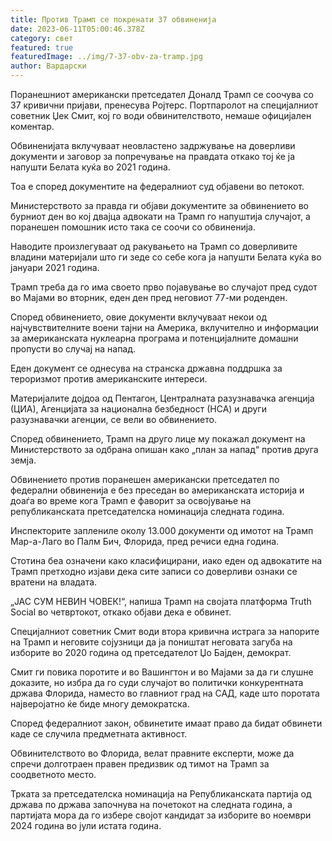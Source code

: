 ```yaml
---
title: Против Трамп се покренати 37 обвиненија
date: 2023-06-11T05:00:46.378Z
category: свет
featured: true
featuredImage: ../img/7-37-obv-za-tramp.jpg
author: Вардарски
---
```

Поранешниот американски претседател Доналд Трамп се соочува со 37 кривични пријави, пренесува Ројтерс. Портпаролот на специјалниот советник Џек Смит, кој го води обвинителството, немаше официјален коментар.

Обвиненијата вклучуваат неовластено задржување на доверливи документи и заговор за попречување на правдата откако тој ќе ја напушти Белата куќа во 2021 година.

Тоа е според документите на федералниот суд објавени во петокот.

Министерството за правда ги објави документите за обвинението во бурниот ден во кој двајца адвокати на Трамп го напуштија случајот, а поранешен помошник исто така се соочи со обвиненија.

Наводите произлегуваат од ракувањето на Трамп со доверливите владини материјали што ги зеде со себе кога ја напушти Белата куќа во јануари 2021 година.

Трамп треба да го има своето прво појавување во случајот пред судот во Мајами во вторник, еден ден пред неговиот 77-ми роденден.

Според обвинението, овие документи вклучуваат некои од најчувствителните воени тајни на Америка, вклучително и информации за американската нуклеарна програма и потенцијалните домашни пропусти во случај на напад.

Еден документ се однесува на странска државна поддршка за тероризмот против американските интереси.

Материјалите дојдоа од Пентагон, Централната разузнавачка агенција (ЦИА), Агенцијата за национална безбедност (НСА) и други разузнавачки агенции, се вели во обвинението.

Според обвинението, Трамп на друго лице му покажал документ на Министерството за одбрана опишан како „план за напад“ против друга земја.

Обвинението против поранешен американски претседател по федерални обвиненија е без преседан во американската историја и доаѓа во време кога Трамп е фаворит за освојување на републиканската претседателска номинација следната година.

Инспекторите заплениле околу 13.000 документи од имотот на Трамп Мар-а-Лаго во Палм Бич, Флорида, пред речиси една година.

Стотина беа означени како класифицирани, иако еден од адвокатите на Трамп претходно изјави дека сите записи со доверливи ознаки се вратени на владата.

„ЈАС СУМ НЕВИН ЧОВЕК!“, напиша Трамп на својата платформа Truth Social во четвртокот, откако објави дека е обвинет.

Специјалниот советник Смит води втора кривична истрага за напорите на Трамп и неговите сојузници да ја поништат неговата загуба на изборите во 2020 година од претседателот Џо Бајден, демократ.

Смит ги повика поротите и во Вашингтон и во Мајами за да ги слушне доказите, но избра да го суди случајот во политички конкурентната држава Флорида, наместо во главниот град на САД, каде што поротата најверојатно ќе биде многу демократска.

Според федералниот закон, обвинетите имаат право да бидат обвинети каде се случила предметната активност.

Обвинителството во Флорида, велат правните експерти, може да спречи долготраен правен предизвик од тимот на Трамп за соодветното место.

Трката за претседателска номинација на Републиканската партија од држава по држава започнува на почетокот на следната година, а партијата мора да го избере својот кандидат за изборите во ноември 2024 година во јули истата година.